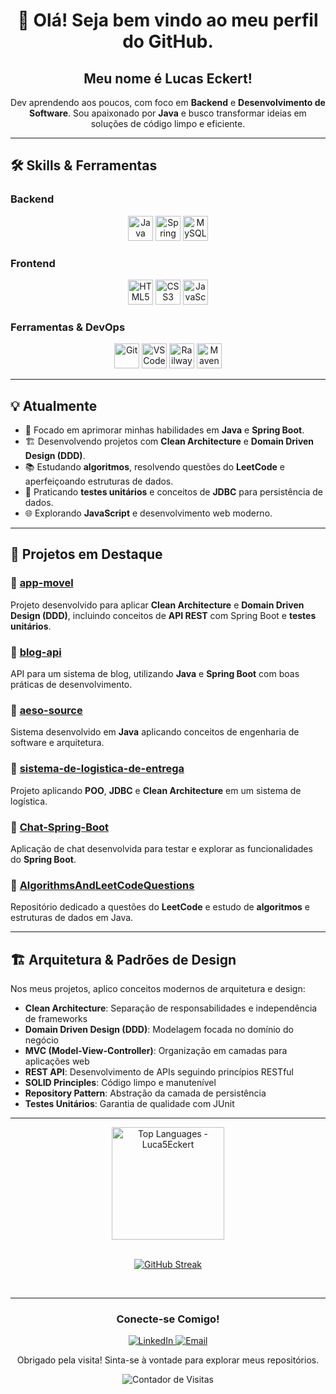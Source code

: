 <h1 align="center">👋 Olá! Seja bem vindo ao meu perfil do GitHub.</h1>

<div align="center">
  <h2>Meu nome é Lucas Eckert!</h2>
</div>

<p align="center">
  Dev aprendendo aos poucos, com foco em <strong>Backend</strong> e <strong>Desenvolvimento de Software</strong>.
  Sou apaixonado por <strong>Java</strong> e busco transformar ideias em soluções de código limpo e eficiente.
</p>

---

## 🛠️ Skills & Ferramentas

### Backend
<p align="center">
  <img loading="lazy" src="https://cdn.jsdelivr.net/gh/devicons/devicon@latest/icons/java/java-original.svg" width="40" height="40" alt="Java" />
  <img loading="lazy" src="https://cdn.jsdelivr.net/gh/devicons/devicon@latest/icons/spring/spring-original.svg" width="40" height="40" alt="Spring Boot" />
  <img loading="lazy" src="https://cdn.jsdelivr.net/gh/devicons/devicon@latest/icons/mysql/mysql-original.svg" width="40" height="40" alt="MySQL" />
</p>

### Frontend
<p align="center">
  <img loading="lazy" src="https://cdn.jsdelivr.net/gh/devicons/devicon@latest/icons/html5/html5-original.svg" width="40" height="40" alt="HTML5" />
  <img loading="lazy" src="https://cdn.jsdelivr.net/gh/devicons/devicon@latest/icons/css3/css3-plain.svg" width="40" height="40" alt="CSS3" />
  <img loading="lazy" src="https://cdn.jsdelivr.net/gh/devicons/devicon@latest/icons/javascript/javascript-original.svg" width="40" height="40" alt="JavaScript" />
</p>

### Ferramentas & DevOps
<p align="center">
  <img loading="lazy" src="https://cdn.jsdelivr.net/gh/devicons/devicon@latest/icons/git/git-original.svg" width="40" height="40" alt="Git" />
  <img loading="lazy" src="https://cdn.jsdelivr.net/gh/devicons/devicon@latest/icons/vscode/vscode-original.svg" width="40" height="40" alt="VS Code" />
  <img loading="lazy" src="https://cdn.jsdelivr.net/gh/devicons/devicon@latest/icons/railway/railway-original.svg" width="40" height="40" alt="Railway" />
  <img loading="lazy" src="https://cdn.jsdelivr.net/gh/devicons/devicon@latest/icons/maven/maven-original.svg" width="40" height="40" alt="Maven" />
</p>

---

## 💡 Atualmente

- 🚀 Focado em aprimorar minhas habilidades em **Java** e **Spring Boot**.
- 🏗️ Desenvolvendo projetos com **Clean Architecture** e **Domain Driven Design (DDD)**.
- 📚 Estudando **algoritmos**, resolvendo questões do **LeetCode** e aperfeiçoando estruturas de dados.
- 🔧 Praticando **testes unitários** e conceitos de **JDBC** para persistência de dados.
- 🌐 Explorando **JavaScript** e desenvolvimento web moderno.

---

## 🚀 Projetos em Destaque

### 📱 [app-movel](https://github.com/Luca5Eckert/app-movel)
Projeto desenvolvido para aplicar **Clean Architecture** e **Domain Driven Design (DDD)**, incluindo conceitos de **API REST** com Spring Boot e **testes unitários**.

### 📝 [blog-api](https://github.com/Luca5Eckert/blog-api)
API para um sistema de blog, utilizando **Java** e **Spring Boot** com boas práticas de desenvolvimento.

### 🎯 [aeso-source](https://github.com/Luca5Eckert/aeso-source)
Sistema desenvolvido em **Java** aplicando conceitos de engenharia de software e arquitetura.

### 🔧 [sistema-de-logistica-de-entrega](https://github.com/Luca5Eckert/sistema-de-logistica-de-entrega)
Projeto aplicando **POO**, **JDBC** e **Clean Architecture** em um sistema de logística.

### 💬 [Chat-Spring-Boot](https://github.com/Luca5Eckert/Chat-Spring-Boot)
Aplicação de chat desenvolvida para testar e explorar as funcionalidades do **Spring Boot**.

### 🧮 [AlgorithmsAndLeetCodeQuestions](https://github.com/Luca5Eckert/AlgorithmsAndLeetCodeQuestions)
Repositório dedicado a questões do **LeetCode** e estudo de **algoritmos** e estruturas de dados em Java.

---

## 🏗️ Arquitetura & Padrões de Design

Nos meus projetos, aplico conceitos modernos de arquitetura e design:

- **Clean Architecture**: Separação de responsabilidades e independência de frameworks
- **Domain Driven Design (DDD)**: Modelagem focada no domínio do negócio
- **MVC (Model-View-Controller)**: Organização em camadas para aplicações web
- **REST API**: Desenvolvimento de APIs seguindo princípios RESTful
- **SOLID Principles**: Código limpo e manutenível
- **Repository Pattern**: Abstração da camada de persistência
- **Testes Unitários**: Garantia de qualidade com JUnit

---

<div align="center">
<a href="https://github.com/Luca5Eckert">
  <img loading="lazy" height="180em" src="https://github-readme-stats.vercel.app/api/top-langs/?username=Luca5Eckert&layout=compact&langs_count=7&theme=dracula" alt="Top Languages - Luca5Eckert"/>
</a>
<br>

<div align="center">
<br> 

[![GitHub Streak](https://streak-stats.demolab.com?user=Luca5Eckert&theme=shadow-blue&exclude_days=Sun%2CSat)](https://git.io/streak-stats)
  
</div>

<br> 

</div>

---

<div align="center">
  <h3>Conecte-se Comigo!</h3>
  
  <a href="https://linkedin.com/in/lucaseckert" target="_blank">
    <img loading="lazy" src="https://img.shields.io/badge/-LinkedIn-0077B5?style=for-the-badge&logo=linkedin&logoColor=white" target="_blank" alt="LinkedIn">
  </a>
  
  <a href="mailto:ecklukatv@email.com">
    <img loading="lazy" src="https://img.shields.io/badge/-Email-D14836?style=for-the-badge&logo=gmail&logoColor=white" target="_blank" alt="Email">
  </a>
  
  <p>Obrigado pela visita! Sinta-se à vontade para explorar meus repositórios.</p>
</div>

<p align="center">
  <img loading="lazy" src="https://komarev.com/ghpvc/?username=Luca5Eckert&label=Visitas%20ao%20Perfil&color=blue&style=flat" alt="Contador de Visitas"/>
</p>
